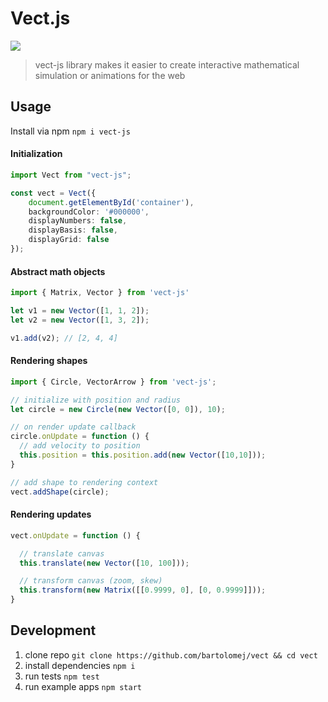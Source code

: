 # Vect.js

![](https://img.shields.io/npm/v/vect-js)

> vect-js library makes it easier to create interactive
> mathematical simulation or animations for the web

## Usage

Install via npm `npm i vect-js`

#### Initialization
```typescript
import Vect from "vect-js";

const vect = Vect({
    document.getElementById('container'),
    backgroundColor: '#000000',
    displayNumbers: false,
    displayBasis: false,
    displayGrid: false
});
```

#### Abstract math objects
```typescript
import { Matrix, Vector } from 'vect-js'

let v1 = new Vector([1, 1, 2]);
let v2 = new Vector([1, 3, 2]);

v1.add(v2); // [2, 4, 4]
```


#### Rendering shapes
```typescript
import { Circle, VectorArrow } from 'vect-js';

// initialize with position and radius
let circle = new Circle(new Vector([0, 0]), 10);

// on render update callback
circle.onUpdate = function () {
  // add velocity to position
  this.position = this.position.add(new Vector([10,10]));
}

// add shape to rendering context
vect.addShape(circle);
```

#### Rendering updates
```typescript
vect.onUpdate = function () {

  // translate canvas
  this.translate(new Vector([10, 100]));

  // transform canvas (zoom, skew)
  this.transform(new Matrix([[0.9999, 0], [0, 0.9999]]));
}
```
## Development

1. clone repo `git clone https://github.com/bartolomej/vect && cd vect`
2. install dependencies `npm i`
3. run tests `npm test`
4. run example apps `npm start`